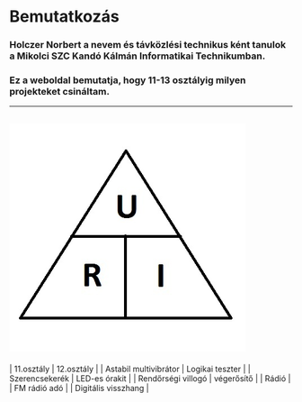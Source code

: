 # Bemutatkozás
### Holczer Norbert a nevem és távközlési technikus ként tanulok a Mikolci SZC Kandó Kálmán Informatikai Technikumban. 
### Ez a weboldal bemutatja, hogy 11-13 osztályig milyen projekteket csináltam.
---
![bemutatókép](Ohmtörvény.jpg)
---
| 11.osztály | 12.osztály |
| Astabil multivibrátor | Logikai teszter |
| Szerencsekerék | LED-es órakit |
| Rendőrségi villogó | végerősítő |
| Rádió |
| FM rádió adó |
| Digitális visszhang |
